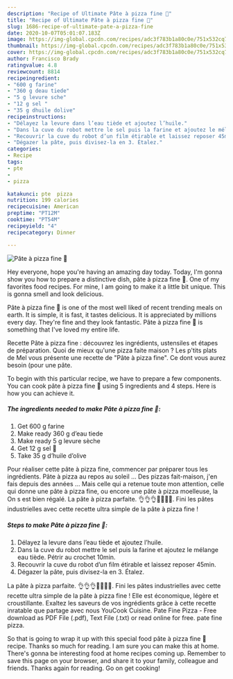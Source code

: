 ```yaml
---
description: "Recipe of Ultimate Pâte à pizza fine 🍕"
title: "Recipe of Ultimate Pâte à pizza fine 🍕"
slug: 1686-recipe-of-ultimate-pate-a-pizza-fine
date: 2020-10-07T05:01:07.183Z
image: https://img-global.cpcdn.com/recipes/adc3f783b1a80c0e/751x532cq70/pate-a-pizza-fine-🍕-photo-principale-de-la-recette.jpg
thumbnail: https://img-global.cpcdn.com/recipes/adc3f783b1a80c0e/751x532cq70/pate-a-pizza-fine-🍕-photo-principale-de-la-recette.jpg
cover: https://img-global.cpcdn.com/recipes/adc3f783b1a80c0e/751x532cq70/pate-a-pizza-fine-🍕-photo-principale-de-la-recette.jpg
author: Francisco Brady
ratingvalue: 4.8
reviewcount: 8814
recipeingredient:
- "600 g farine"
- "360 g deau tiede"
- "5 g levure sche"
- "12 g sel "
- "35 g dhuile dolive"
recipeinstructions:
- "Délayez la levure dans l’eau tiède et ajoutez l’huile."
- "Dans la cuve du robot mettre le sel puis la farine et ajoutez le mélange eau tiède. Pétrir au crochet 10min."
- "Recouvrir la cuve du robot d’un film étirable et laissez reposer 45min."
- "Dégazer la pâte, puis divisez-la en 3. Étalez."
categories:
- Recipe
tags:
- pte
- 
- pizza

katakunci: pte  pizza 
nutrition: 199 calories
recipecuisine: American
preptime: "PT12M"
cooktime: "PT54M"
recipeyield: "4"
recipecategory: Dinner

---
```



![Pâte à pizza fine 🍕](https://img-global.cpcdn.com/recipes/adc3f783b1a80c0e/751x532cq70/pate-a-pizza-fine-🍕-photo-principale-de-la-recette.jpg)

Hey everyone, hope you're having an amazing day today. Today, I'm gonna show you how to prepare a distinctive dish, pâte à pizza fine 🍕. One of my favorites food recipes. For mine, I am going to make it a little bit unique. This is gonna smell and look delicious.

Pâte à pizza fine 🍕 is one of the most well liked of recent trending meals on earth. It is simple, it is fast, it tastes delicious. It is appreciated by millions every day. They're fine and they look fantastic. Pâte à pizza fine 🍕 is something that I've loved my entire life.

Recette Pâte à pizza fine : découvrez les ingrédients, ustensiles et étapes de préparation. Quoi de mieux qu&#39;une pizza faite maison ? Les p&#39;tits plats de Mel vous présente une recette de &#34;Pâte à pizza fine&#34;. Ce dont vous aurez besoin (pour une pâte.


To begin with this particular recipe, we have to prepare a few components. You can cook pâte à pizza fine 🍕 using 5 ingredients and 4 steps. Here is how you can achieve it.

<!--inarticleads1-->

##### The ingredients needed to make Pâte à pizza fine 🍕:

1. Get 600 g farine
1. Make ready 360 g d’eau tiede
1. Make ready 5 g levure sèche
1. Get 12 g sel 🧂
1. Take 35 g d’huile d’olive


Pour réaliser cette pâte à pizza fine, commencer par préparer tous les ingrédients. Pâte à pizza au repos au soleil … Des pizzas fait-maison, j&#39;en fais depuis des années … Mais celle qui a retenue toute mon attention, celle qui donne une pâte à pizza fine, ou encore une pâte à pizza moelleuse, la On s est bien régalé. La pâte à pizza parfaite. 👌👌👌🍕🍕🍕🍕. Fini les pâtes industrielles avec cette recette ultra simple de la pâte à pizza fine ! 

<!--inarticleads2-->

##### Steps to make Pâte à pizza fine 🍕:

1. Délayez la levure dans l’eau tiède et ajoutez l’huile.
1. Dans la cuve du robot mettre le sel puis la farine et ajoutez le mélange eau tiède. Pétrir au crochet 10min.
1. Recouvrir la cuve du robot d’un film étirable et laissez reposer 45min.
1. Dégazer la pâte, puis divisez-la en 3. Étalez.


La pâte à pizza parfaite. 👌👌👌🍕🍕🍕🍕. Fini les pâtes industrielles avec cette recette ultra simple de la pâte à pizza fine ! Elle est économique, légère et croustillante. Exaltez les saveurs de vos ingrédients grâce à cette recette inratable que partage avec nous YouCook Cuisine. Pate Fine Pizza - Free download as PDF File (.pdf), Text File (.txt) or read online for free. pate fine pizza. 

So that is going to wrap it up with this special food pâte à pizza fine 🍕 recipe. Thanks so much for reading. I am sure you can make this at home. There's gonna be interesting food at home recipes coming up. Remember to save this page on your browser, and share it to your family, colleague and friends. Thanks again for reading. Go on get cooking!
